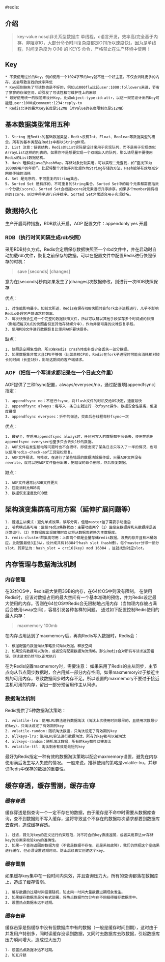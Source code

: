 #redis:

## 介绍

> key-value nosql非关系型数据库 单线程，c语言开发，效率高(完全基于内存，非阻塞IO，大部分命令时间复杂度都是O(1)所以速度快)。因为是单线程，时间复杂度为 O(N) 的 KEYS 命令，严格禁止在生产环境中使用！

## Key

	* 不要使用过长的Key。例如使用一个1024字节的key就不是一个好主意，不仅会消耗更多的内存，还会导致查找的效率降低
	* Key短到缺失了可读性也是不好的，例如u1000flw比起user:1000:followers来说，节省了寥寥的存储空间，却引发了可读性和可维护性上的麻烦
	* 最好使用统一的规范来设计Key，比如object-type:id:attr，以这一规范设计出的Key可能是user:1000或comment:1234:reply-to
	* Redis允许的最大Key长度是512MB（对Value的长度限制也是512MB）

## 基本数据类型常用五种

	1. String 是Redis的基础数据类型，Redis没有Int、Float、Boolean等数据类型的概念，所有的基本类型在Redis中都以String体现。
	2. List 注意：链表结构，Redis的List实际是设计来用于实现队列，而不是用于实现类似ArrayList这样的列表的。如果你不是想要实现一个双端出入的队列，那么请尽量不要使用Redis的List数据结构。
	3. Hash 理解成java的hashMap，存储对象比较实用，可以实现二元查找，如”查找ID为1000的用户的年龄”。比起将整个对象序列化后作为String存储的方法，Hash能够有效地减少网络传输的消耗
	4. Set 是无序的，不可重复的String集合。
	5. Sorted Set 是有序的、不可重复的String集合。Sorted Set中的每个元素都需要指派一个分数(score)，Sorted Set会根据score对元素进行升序排序。如果多个member拥有相同的score，则以字典序进行升序排序。Sorted Set非常适合用于实现排名。

## 数据持久化

生产开启两种措施，RDB默认开启，AOP 配置文件：appendonly yes 开启

### RDB（执行时间间隔生成rdb快照）

采用RDB持久方式，Redis会定期保存数据快照至一个rbd文件中，并在启动时自动加载rdb文件，恢复之前保存的数据。可以在配置文件中配置Redis进行快照保存的时机：

> save [seconds] [changes]

意为在[seconds]秒内如果发生了[changes]次数据修改，则进行一次RDB快照保存

优点：

	1. 对性能影响最小。如前文所述，Redis在保存RDB快照时会fork出子进程进行，几乎不影响Redis处理客户端请求的效率。
	2. 每次快照会生成一个完整的数据快照文件，所以可以辅以其他手段保存多个时间点的快照（例如把每天0点的快照备份至其他存储媒介中），作为非常可靠的灾难恢复手段。
	3. 使用RDB文件进行数据恢复比使用AOF要快很多。

缺点：

	1. 快照是定期生成的，所以在Redis crash时或多或少会丢失一部分数据。
	2. 如果数据集非常大且CPU不够强（比如单核CPU），Redis在fork子进程时可能会消耗相对较长的时间（长至1秒），影响这期间的客户端请求。

### AOF（把每一个写请求都记录在一个日志文件里）

AOF提供了三种fsync配置，always/everysec/no，通过配置项[appendfsync]指定：

	1. appendfsync no：不进行fsync，将flush文件的时机交给OS决定，速度最快
	2. appendfsync always：每写入一条日志就进行一次fsync操作，数据安全性最高，但速度最慢
	3. appendfsync everysec：折中的做法，交由后台线程每秒fsync一次

优点：

	1. 最安全，在启用appendfsync always时，任何已写入的数据都不会丢失，使用在启用appendfsync everysec也至多只会丢失1秒的数据。
	2. AOF文件在发生断电等问题时也不会损坏，即使出现了某条日志只写入了一半的情况，也可以使用redis-check-aof工具轻松修复。
	3. AOF文件易读，可修改，在进行了某些错误的数据清除操作后，只要AOF文件没有rewrite，就可以把AOF文件备份出来，把错误的命令删除，然后恢复数据。

缺点：

	1. AOF文件通常比RDB文件更大
	2. 性能消耗比RDB高
	3. 数据恢复速度比RDB慢
	
## 架构演变集群高可用方案（延伸扩展问题等）

	1. 普通主从模式：避免单点故障，读写分离，但是master挂了需要手动重启
	2. 哨兵模式高可用：监控redis集群状态：主要功能两个（1）监控主数据库和从数据库是否正常运行。（2）主数据库出现故障时自动将从数据库转换为主数据库。
	3. redis-cluster群集高可用：上面两个都是全量存储redis数据，浪费内存并且有木桶效应，此配置最低3主3从，设计成共有16384个hash slot（hash槽）。每个master分得一部分slot，其算法为：hash_slot = crc16(key) mod 16384 ，这就找到对应slot。

## 内存管理与数据淘汰机制

### 内存管理

在32位OS中，Redis最大使用3GB的内存，在64位OS中则没有限制。
在使用Redis时，应该对数据占用的最大空间有一个基本准确的预估，并为Redis设定最大使用的内存。否则在64位OS中Redis会无限制地占用内存（当物理内存被占满后会使用swap空间），容易引发各种各样的问题。
通过如下配置控制Redis使用的最大内存：

> maxmemory 100mb

在内存占用达到了maxmemory后，再向Redis写入数据时，Redis会：

	1. 根据配置的数据淘汰策略尝试淘汰数据，释放空间
	2. 如果没有数据可以淘汰，或者没有配置数据淘汰策略，那么Redis会对所有写请求返回错误，但读请求仍然可以正常执行

在为Redis设置maxmemory时，需要注意：
如果采用了Redis的主从同步，主节点向从节点同步数据时，会占用掉一部分内存空间，如果maxmemory过于接近主机的可用内存，导致数据同步时内存不足。所以设置的maxmemory不要过于接近主机可用的内存，留出一部分预留用作主从同步。

### 数据淘汰机制

Redis提供了5种数据淘汰策略：

	1. volatile-lru：使用LRU算法进行数据淘汰（淘汰上次使用时间最早的，且使用次数最少的key），只淘汰设定了有效期的key
	2. volatile-random：随机淘汰数据，只淘汰设定了有效期的key
	3. allkeys-lru：使用LRU算法进行数据淘汰，所有的key都可以被淘汰
	4. allkeys-random：随机淘汰数据，所有的key都可以被淘汰
	5. volatile-ttl：淘汰剩余有效期最短的key

最好为Redis指定一种有效的数据淘汰策略以配合maxmemory设置，避免在内存使用满后发生写入失败的情况。
一般来说，推荐使用的策略是volatile-lru，并辨识Redis中保存的数据的重要性。

## 缓存穿透，缓存雪崩，缓存击穿

### 缓存穿透

缓存穿透是指查询一个一定不存在的数据，由于缓存是不命中时需要从数据库查询，查不到数据则不写入缓存，这将导致这个不存在的数据每次请求都要到数据库去查询，造成缓存穿透。

	1. 过滤，首先对key的定义进行约束规范，对不符合的key直接返回，或者采用算法or存储key的方案来校验key的准确性。
	2. 如果一个查询返回的数据为空（不管是数据不存在，还是系统故障），我们仍然把这个空结果进行缓存，但必须设置过期时间。防止后续真实创建这个key。

### 缓存雪崩

如果缓存key集中在一段时间内失效，并且查询压力大，所有的查询都落在数据库上，造成了缓存雪崩。

	1. 缓存数据的过期时间设置随机，防止同一时间大量数据过期现象发生。
	2. 如果缓存数据库是分布式部署，将热点数据均匀分布在不同搞得缓存数据库中。
	3. 设置热点数据永远不过期。
		
### 缓存击穿

缓存击穿是指缓存中没有但数据库中有的数据（一般是缓存时间到期），这时由于并发用户特别多，同时读缓存没读到数据，又同时去数据库去取数据，引起数据库压力瞬间增大，造成过大压力

	1. 设置热点数据永远不过期。
	2. 加互斥锁
